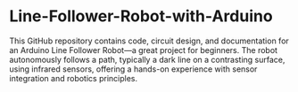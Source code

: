 # Line-Follower-Robot-with-Arduino
This GitHub repository contains code, circuit design, and documentation for an Arduino Line Follower Robot—a great project for beginners. The robot autonomously follows a path, typically a dark line on a contrasting surface, using infrared sensors, offering a hands-on experience with sensor integration and robotics principles.

